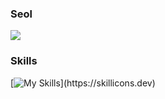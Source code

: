 ### Seol

![](https://github.com/seoll27/seoll27/blob/main/rampo.gif)

### Skills
[![My Skills](https://skillicons.dev/icons?i=js,html,css,figma,react,nodejs,mysql,php,bootstrap,tailwind,discord,)](https://skillicons.dev)
